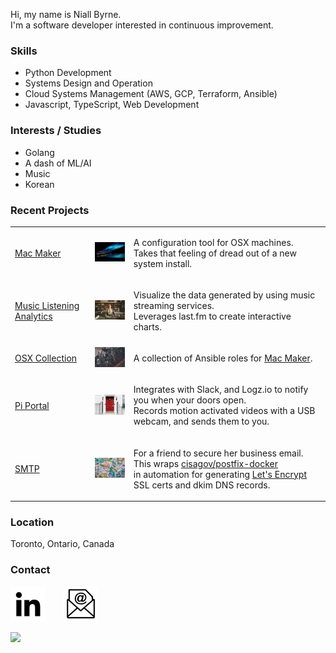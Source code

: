 Hi, my name is Niall Byrne.<br/>
I'm a software developer interested in continuous improvement.

### Skills

- Python Development
- Systems Design and Operation
- Cloud Systems Management (AWS, GCP, Terraform, Ansible)
- Javascript, TypeScript, Web Development

### Interests / Studies

- Golang
- A dash of ML/AI
- Music
- Korean

### Recent Projects

<table>
  <tr>
    <td>
      <a href="https://github.com/osx-provisioner/mac_maker" target="_blank">
        Mac Maker
      </a>
    </td>
    <td>
      <a href="https://github.com/osx-provisioner/mac_maker" target="_blank">
        <img alt="Philipp Katzenberger on Unsplash" src="./content/images/project.macmaker.jpg" width="100"/>
      </a>
    </td>
    <td>
      <p>    
        A configuration tool for OSX machines. <br>
        Takes that feeling of dread out of a new system install.
      </p>
    </td>
  </tr>
  <tr>
    <td>
      <a href="https://github.com/Music-Metadata-Analysis/mla" target="_blank">
        Music Listening Analytics
      </a>
    </td>
    <td>
      <a href="https://github.com/Music-Metadata-Analysis/mla" target="_blank">
        <img alt="Jamakassi on Unsplash" src="./content/images/project.mla.jpg" width="100"/>
      </a>
    </td>
    <td>
      <p>    
        Visualize the data generated by using music streaming services. <br>
        Leverages last.fm to create interactive charts.
      </p>
    </td>
  </tr>
  <tr>
    <td>
      <a href="https://github.com/osx-provisioner/collection" target="_blank">
        OSX Collection
      </a>
    </td>
    <td>
      <a href="https://github.com/osx-provisioner/collection" target="_blank">
        <img alt="Kenny Eliason on Unsplash" src="./content/images/collection.mac_maker.jpg" width="100"/>
      </a>
    </td>
    <td>
      <p>    
        A collection of Ansible roles for <a href="https://github.com/osx-provisioner/mac_maker" target="_blank">Mac Maker</a>.
      </p>
    </td>
  </tr>
  <tr>
    <td>
      <a href="https://github.com/PI-Portal/pi_portal" target="_blank">
        Pi Portal
      </a>
    </td>
    <td>
      <a href="https://github.com/PI-Portal/pi_portal" target="_blank">
        <img alt="Matteus Silva on Pexels" src="./content/images/project.pi_portal.jpg" width="100"/>
      </a>
    </td>
    <td>
      <p>    
        Integrates with Slack, and Logz.io to notify you when your doors open. <br>
        Records motion activated videos with a USB webcam, and sends them to you.
      </p>
    </td>
  </tr>
  <tr>
    <td>
      <a href="https://github.com/niallbyrne-ca/smtp" target="_blank">
        SMTP
      </a>
    </td>
    <td>
      <a href="https://github.com/niallbyrne-ca/smtp" target="_blank">
        <img alt="Ali Bakhtiari on Unsplash" src="./content/images/project.smtp.jpg" width="100"/>
      </a>
    </td>
    <td>
      <p>    
        For a friend to secure her business email. This wraps <a href="https://github.com/cisagov/postfix-docker" target="_blank">cisagov/postfix-docker</a><br/>  
        in automation for generating <a href="https://letsencrypt.org/" target="_blank">Let's Encrypt</a> SSL certs and dkim DNS records.
      </p>
    </td>
  </tr>
</table>

### Location

Toronto, Ontario, Canada

### Contact

[![LinkedIn Profile](./content/images/icon.linkedin.jpeg)](https://www.linkedin.com/in/byrnen/) &nbsp;&nbsp;&nbsp;&nbsp;&nbsp; [![Email](./content/images/icon.email.jpeg)](https://docs.google.com/forms/d/e/1FAIpQLSfn-XW5zF0zz8v7DzO_joowbh97ZOKhZ0pdfhkPzE0-cihIew/viewform)

<img src="https://www.google-analytics.com/collect?v=1&tid=UA-202418502-1&cid=555&aip=1&t=event&ec=profile&ea=view&dp=profile&dt=version1">
